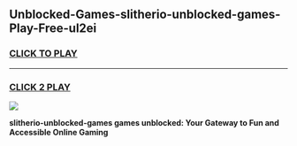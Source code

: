 
## Unblocked-Games-slitherio-unblocked-games-Play-Free-ul2ei
<h3>
<a href="https://premium76.site?title=slitherio-unblocked-games&ref=09A">CLICK TO PLAY</a></h3>
<hr>

<h3>
<a href="https://premium76.site?title=slitherio-unblocked-games&ref=09A">CLICK 2 PLAY</a>
  
</h3>

<a href="https://premium76.site?title=slitherio-unblocked-games&ref=09A"><img src="https://clearcache.store/games.png"></a>


**slitherio-unblocked-games games unblocked: Your Gateway to Fun and Accessible Online Gaming**

